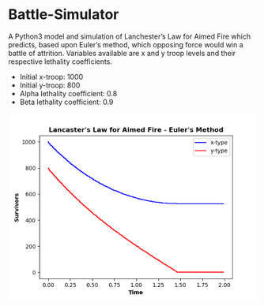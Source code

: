 # Battle-Simulator
A Python3 model and simulation of Lanchester’s Law for Aimed Fire which predicts, based upon Euler’s method, which opposing force would win a battle of attrition. Variables available are x and y troop levels and their respective lethality coefficients. 

- Initial x-troop: 1000
- Initial y-troop: 800
- Alpha lethality coefficient: 0.8
- Beta lethality coefficient:  0.9


![alt text](https://github.com/JeremyKrick/Battle-Simulator/blob/master/Figure_1.png?raw='true')
